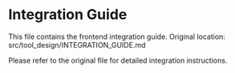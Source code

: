 # Integration Guide

This file contains the frontend integration guide.
Original location: src/tool_design/INTEGRATION_GUIDE.md

Please refer to the original file for detailed integration instructions.
